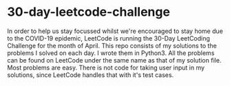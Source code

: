 # 30-day-leetcode-challenge
In order to help us stay focussed whilst we're encouraged to stay home due to the COVID-19 epidemic, LeetCode is running the 30-Day LeetCoding Challenge for the month of April. 
This repo consists of my solutions to the problems I solved on each day. I wrote them in Python3.
All the problems can be found on LeetCode under the same name as that of my solution file. 
Most problems are easy.
There is not code for taking user input in my solutions, since LeetCode handles that with it's test cases.
